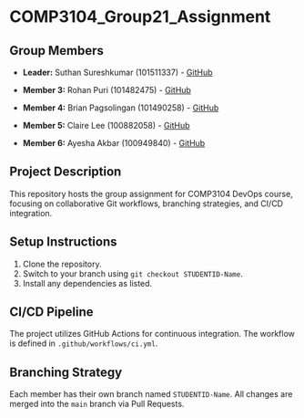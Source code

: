 # COMP3104_Group21_Assignment

## Group Members
- **Leader:** Suthan Sureshkumar (101511337) - [GitHub](https://github.com/SuthanSuresh)
<!-- - **Member 2:** Jane Doe (1023456) - [GitHub](https://github.com/janedoe) -->

- **Member 3:** Rohan Puri (101482475) - [GitHub](https://github.com/xpydr)

- **Member 4:** Brian Pagsolingan (101490258) - [GitHub](https://github.com/brianpagsolingan)

- **Member 5:** Claire Lee (100882058) - [GitHub](https://github.com/jclairelee)

- **Member 6:** Ayesha Akbar (100949840) - [GitHub](https://github.com/leafschick)


## Project Description

This repository hosts the group assignment for COMP3104 DevOps course, focusing on
collaborative Git workflows, branching strategies, and CI/CD integration.

## Setup Instructions

1. Clone the repository.
2. Switch to your branch using `git checkout STUDENTID-Name`.
3. Install any dependencies as listed.

## CI/CD Pipeline

The project utilizes GitHub Actions for continuous integration. The workflow is defined
in `.github/workflows/ci.yml`.

## Branching Strategy

Each member has their own branch named `STUDENTID-Name`. All changes are
merged into the `main` branch via Pull Requests.
